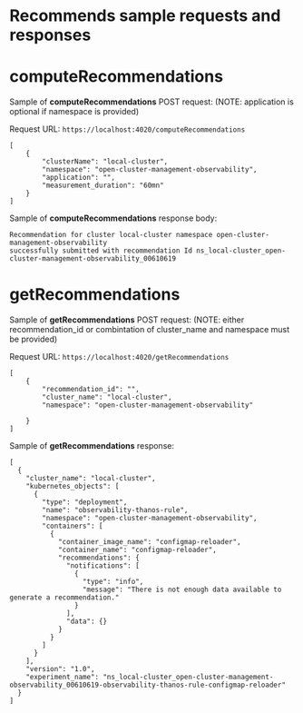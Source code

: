 

# Recommends sample requests and responses

computeRecommendations
======================

Sample of **computeRecommendations** POST request: (NOTE: application is optional if namespace is provided)

Request URL: `https://localhost:4020/computeRecommendations`

```
[
    {
        "clusterName": "local-cluster",
        "namespace": "open-cluster-management-observability",
        "application": "",
        "measurement_duration": "60mn"
    }
]
```

Sample of **computeRecommendations** response body:

```
Recommendation for cluster local-cluster namespace open-cluster-management-observability
successfully submitted with recommendation Id ns_local-cluster_open-cluster-management-observability_00610619
```

getRecommendations
==================

Sample of **getRecommendations** POST request: (NOTE: either recommendation_id or combintation of cluster_name and namespace must be provided)

Request URL: `https://localhost:4020/getRecommendations`

```
[
    {
        "recommendation_id": "",
        "cluster_name": "local-cluster",
        "namespace": "open-cluster-management-observability"

    }
]
```

Sample of **getRecommendations** response:
```
[
  {
    "cluster_name": "local-cluster",
    "kubernetes_objects": [
      {
        "type": "deployment",
        "name": "observability-thanos-rule",
        "namespace": "open-cluster-management-observability",
        "containers": [
          {
            "container_image_name": "configmap-reloader",
            "container_name": "configmap-reloader",
            "recommendations": {
              "notifications": [
                {
                  "type": "info",
                  "message": "There is not enough data available to generate a recommendation."
                }
              ],
              "data": {}
            }
          }
        ]
      }
    ],
    "version": "1.0",
    "experiment_name": "ns_local-cluster_open-cluster-management-observability_00610619-observability-thanos-rule-configmap-reloader"
  }
]
```

